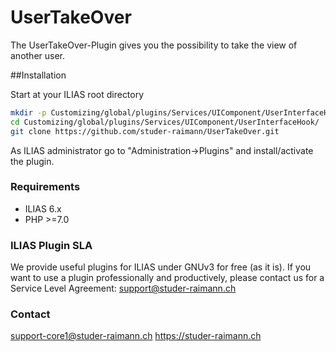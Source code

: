 UserTakeOver
============
The UserTakeOver-Plugin gives you the possibility to take the view of another user.

##Installation

Start at your ILIAS root directory
```bash
mkdir -p Customizing/global/plugins/Services/UIComponent/UserInterfaceHook/  
cd Customizing/global/plugins/Services/UIComponent/UserInterfaceHook/  
git clone https://github.com/studer-raimann/UserTakeOver.git  
```
As ILIAS administrator go to "Administration->Plugins" and install/activate the plugin.

### Requirements
* ILIAS 6.x
* PHP >=7.0

### ILIAS Plugin SLA

We provide useful plugins for ILIAS under GNUv3 for free (as it is). If you want to use a plugin professionally and productively, please contact us for a Service Level Agreement: support@studer-raimann.ch

### Contact
support-core1@studer-raimann.ch
https://studer-raimann.ch  